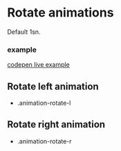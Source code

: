# Rotate animations

Default 1sn.

### example

[codepen live example](https://codepen.io/Endwall/pen/vYQJrqr)

## Rotate left animation

- .animation-rotate-l

## Rotate right animation

- .animation-rotate-r
